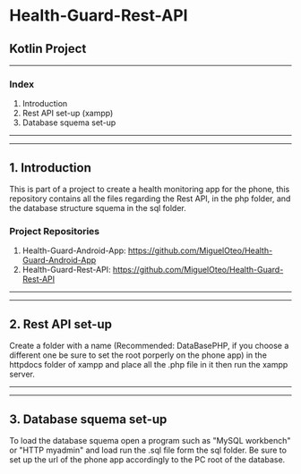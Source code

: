 # Health-Guard-Rest-API
## Kotlin Project

-------------------------------
### Index

1. Introduction
2. Rest API set-up (xampp)
3. Database squema set-up

-------------------------------
-------------------------------

## 1. Introduction

This is part of a project to create a health monitoring app for the phone, this repository contains all the files regarding the Rest API, in the php folder, and the database structure squema in the sql folder.

### Project Repositories

1. Health-Guard-Android-App: https://github.com/MiguelOteo/Health-Guard-Android-App
2. Health-Guard-Rest-API: https://github.com/MiguelOteo/Health-Guard-Rest-API

-------------------------------
-------------------------------

## 2. Rest API set-up

Create a folder with a name (Recommended: DataBasePHP, if you choose a different one be sure to set the root porperly on the phone app) in the httpdocs folder of xampp and place all the .php file in it then run the xampp server.

-------------------------------
-------------------------------

## 3. Database squema set-up

To load the database squema open a program such as "MySQL workbench" or "HTTP myadmin" and load run the .sql file form the sql folder. Be  sure to set up the url of the phone app accordingly to the PC root of the database.
